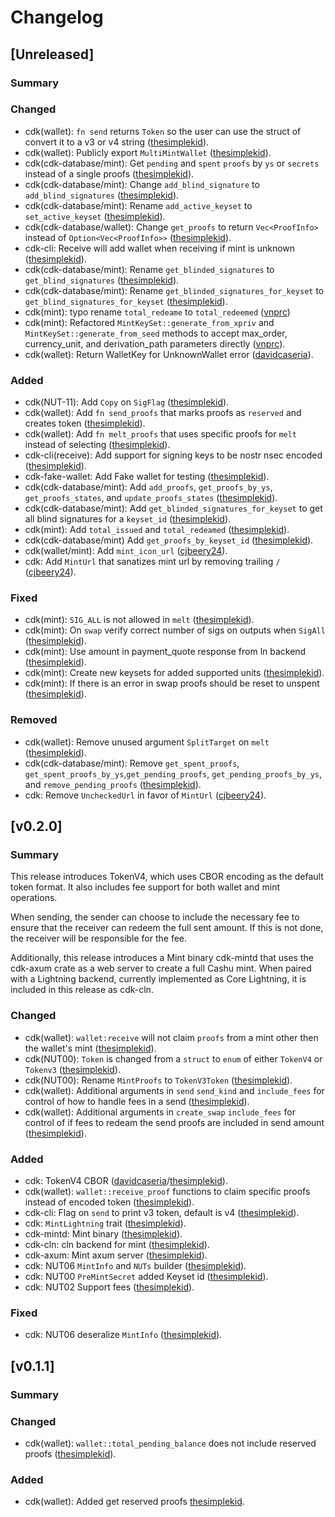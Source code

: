 # Changelog

<!-- All notable changes to this project will be documented in this file. -->

<!-- The format is based on [Keep a Changelog](https://keepachangelog.com/en/1.1.0/), -->
<!-- and this project adheres to [Semantic Versioning](https://semver.org/spec/v2.0.0.html). -->

<!-- Template

## [Unreleased]

### Summary

### Changed

### Added

### Fixed

### Removed

-->


## [Unreleased]

### Summary

### Changed
- cdk(wallet): `fn send` returns `Token` so the user can use the struct of convert it to a v3 or v4 string ([thesimplekid]).
- cdk(wallet): Publicly export `MultiMintWallet` ([thesimplekid]).
- cdk(cdk-database/mint): Get `pending` and `spent` `proofs` by `ys` or `secrets` instead of a single proofs ([thesimplekid]).
- cdk(cdk-database/mint): Change `add_blind_signature` to `add_blind_signatures` ([thesimplekid]).
- cdk(cdk-database/mint): Rename `add_active_keyset` to `set_active_keyset` ([thesimplekid]).
- cdk(cdk-database/wallet): Change `get_proofs` to return `Vec<ProofInfo>` instead of `Option<Vec<ProofInfo>>` ([thesimplekid]).
- cdk-cli: Receive will add wallet when receiving if mint is unknown ([thesimplekid]).
- cdk(cdk-database/mint): Rename `get_blinded_signatures` to `get_blind_signatures` ([thesimplekid]).
- cdk(cdk-database/mint): Rename `get_blinded_signatures_for_keyset` to `get_blind_signatures_for_keyset` ([thesimplekid]).
- cdk(mint): typo rename `total_redeame` to `total_redeemed` ([vnprc])
- cdk(mint): Refactored `MintKeySet::generate_from_xpriv` and `MintKeySet::generate_from_seed` methods to accept max_order, currency_unit, and derivation_path parameters directly ([vnprc]).
- cdk(wallet): Return WalletKey for UnknownWallet error ([davidcaseria]).

### Added
- cdk(NUT-11): Add `Copy` on `SigFlag` ([thesimplekid]).
- cdk(wallet): Add `fn send_proofs` that marks proofs as `reserved` and creates token ([thesimplekid]).
- cdk(wallet): Add `fn melt_proofs` that uses specific proofs for `melt` instead of selecting ([thesimplekid]).
- cdk-cli(receive): Add support for signing keys to be nostr nsec encoded ([thesimplekid]).
- cdk-fake-wallet: Add Fake wallet for testing ([thesimplekid]).
- cdk(cdk-database/mint): Add `add_proofs`, `get_proofs_by_ys`, `get_proofs_states`, and `update_proofs_states` ([thesimplekid]).
- cdk(cdk-database/mint): Add `get_blinded_signatures_for_keyset` to get all blind signatures for a `keyset_id` ([thesimplekid]).
- cdk(mint): Add `total_issued` and `total_redeamed` ([thesimplekid]).
- cdk(cdk-database/mint) Add `get_proofs_by_keyset_id` ([thesimplekid]).
- cdk(wallet/mint): Add `mint_icon_url` ([cjbeery24]).
- cdk: Add `MintUrl` that sanatizes mint url by removing trailing `/` ([cjbeery24]).


### Fixed
- cdk(mint): `SIG_ALL` is not allowed in `melt` ([thesimplekid]).
- cdk(mint): On `swap` verify correct number of sigs on outputs when `SigAll` ([thesimplekid]).
- cdk(mint): Use amount in payment_quote response from ln backend ([thesimplekid]).
- cdk(mint): Create new keysets for added supported units ([thesimplekid]).
- cdk(mint): If there is an error in swap proofs should be reset to unspent ([thesimplekid]).

### Removed
- cdk(wallet): Remove unused argument `SplitTarget` on `melt` ([thesimplekid]).
- cdk(cdk-database/mint): Remove `get_spent_proofs`, `get_spent_proofs_by_ys`,`get_pending_proofs`, `get_pending_proofs_by_ys`, and `remove_pending_proofs` ([thesimplekid]).
- cdk: Remove `UncheckedUrl` in favor of `MintUrl` ([cjbeery24]).

## [v0.2.0]

### Summary
This release introduces TokenV4, which uses CBOR encoding as the default token format. It also includes fee support for both wallet and mint operations.

When sending, the sender can choose to include the necessary fee to ensure that the receiver can redeem the full sent amount. If this is not done, the receiver will be responsible for the fee.

Additionally, this release introduces a Mint binary cdk-mintd that uses the cdk-axum crate as a web server to create a full Cashu mint. When paired with a Lightning backend, currently implemented as Core Lightning, it is included in this release as cdk-cln.

### Changed
- cdk(wallet): `wallet:receive` will not claim `proofs` from a mint other then the wallet's mint ([thesimplekid]).
- cdk(NUT00): `Token` is changed from a `struct` to `enum` of either `TokenV4` or `Tokenv3` ([thesimplekid]).
- cdk(NUT00): Rename `MintProofs` to `TokenV3Token` ([thesimplekid]).
- cdk(wallet): Additional arguments in `send` `send_kind` and `include_fees` for control of how to handle fees in a send ([thesimplekid]).
- cdk(wallet): Additional arguments in `create_swap` `include_fees` for control of if fees to redeam the send proofs are included in send amount ([thesimplekid]).

### Added
- cdk: TokenV4 CBOR ([davidcaseria]/[thesimplekid]).
- cdk(wallet): `wallet::receive_proof` functions to claim specific proofs instead of encoded token ([thesimplekid]).
- cdk-cli: Flag on `send` to print v3 token, default is v4 ([thesimplekid]).
- cdk: `MintLightning` trait ([thesimplekid]).
- cdk-mintd: Mint binary ([thesimplekid]).
- cdk-cln: cln backend for mint ([thesimplekid]).
- cdk-axum: Mint axum server ([thesimplekid]).
- cdk: NUT06 `MintInfo` and `NUTs` builder ([thesimplekid]).
- cdk: NUT00 `PreMintSecret` added Keyset id ([thesimplekid]).
- cdk: NUT02 Support fees ([thesimplekid]).

### Fixed
- cdk: NUT06 deseralize `MintInfo` ([thesimplekid]).


## [v0.1.1]

### Summary

### Changed
- cdk(wallet): `wallet::total_pending_balance` does not include reserved proofs ([thesimplekid]).


### Added
- cdk(wallet): Added get reserved proofs [thesimplekid](https://github.com/thesimplekid).

<!-- Contributors -->
[thesimplekid]: https://github.com/thesimplekid
[davidcaseria]: https://github.com/davidcaseria
[vnprc]: https://github.com/vnprc
[cjbeery24]: https://github.com/cjbeery24
